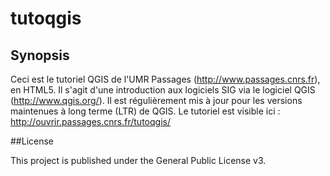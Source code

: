 # tutoqgis

## Synopsis

Ceci est le tutoriel QGIS de l'UMR Passages (http://www.passages.cnrs.fr), en HTML5. Il s'agit d'une introduction aux logiciels SIG via le logiciel QGIS (http://www.qgis.org/). Il est régulièrement mis à jour pour les versions maintenues à long terme (LTR) de QGIS.
Le tutoriel est visible ici : http://ouvrir.passages.cnrs.fr/tutoqgis/

##License

This project is published under the General Public License v3.
